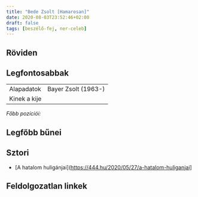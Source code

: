 ```yaml
---
title: "Bede Zsolt [Hamarosan]"
date: 2020-08-03T23:52:46+02:00
draft: false
tags: [beszélő-fej, ner-celeb]
---
```


## Röviden

## Legfontosabbak

|                           |                                                                    |
| :---                      | :----                                                              |
| Alapadatok                | Bayer Zsolt (1963-)                                                |
| Kinek a kije              |                                                                    |

*Főbb pozíciói:*


## Legfőbb bűnei

## Sztori

- [A hatalom huligánjai](https://444.hu/2020/05/27/a-hatalom-huliganjai]

## Feldolgozatlan linkek
